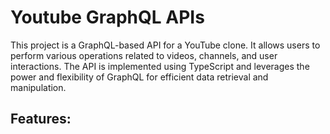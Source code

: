 # Youtube GraphQL APIs
This project is a GraphQL-based API for a YouTube clone. It allows users to perform various operations related to videos, channels, and user interactions. 
The API is implemented using TypeScript and leverages the power and flexibility of GraphQL for efficient data retrieval and manipulation.


## Features:
